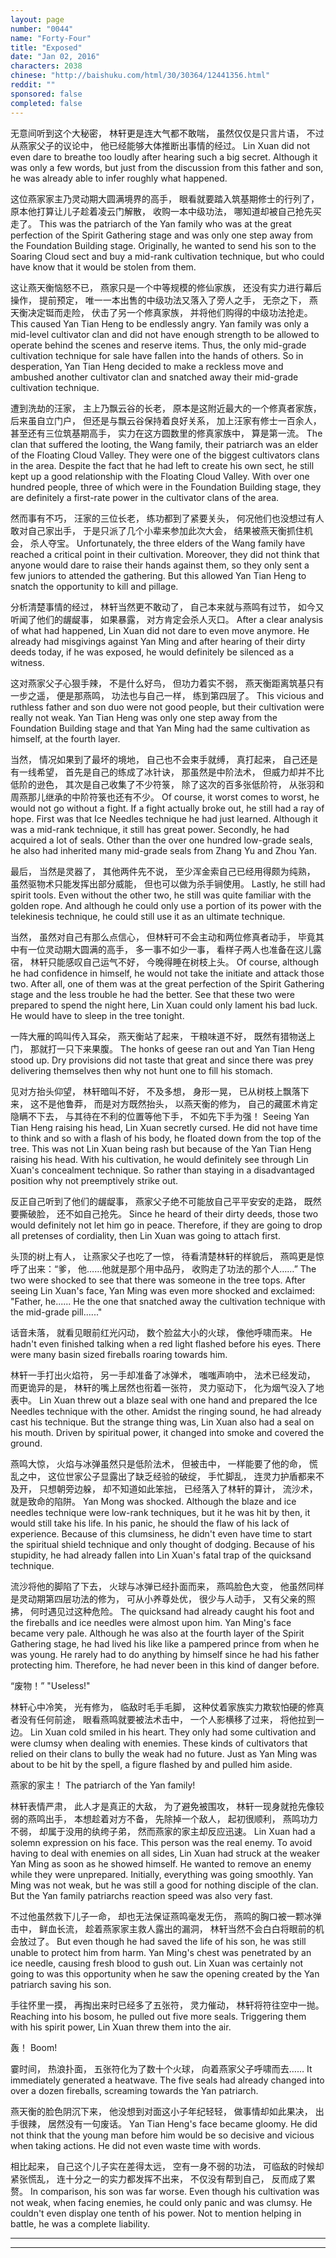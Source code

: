 ```yaml
---
layout: page
number: "0044"
name: "Forty-Four"
title: "Exposed"
date: "Jan 02, 2016"
characters: 2038
chinese: "http://baishuku.com/html/30/30364/12441356.html"
reddit: ""
sponsored: false
completed: false
---
```


无意间听到这个大秘密，
林轩更是连大气都不敢喘，
虽然仅仅是只言片语，
不过从燕家父子的议论中，
他已经能够大体推断出事情的经过。
Lin Xuan did not even dare to breathe too loudly after hearing such a big secret. Although it was only a few words, but just from the discussion from this father and son, he was already able to infer roughly what happened.

这位燕家家主乃灵动期大圆满境界的高手，
眼看就要踏入筑基期修士的行列了，
原本他打算让儿子趁着凌云门解散，
收购一本中级功法，
哪知道却被自己抢先买走了。
This was the patriarch of the Yan family who was at the great perfection of the Spirit Gathering stage and was only one step away from the Foundation Building stage. Originally, he wanted to send his son to the Soaring Cloud sect and buy a mid-rank cultivation technique, but who could have know that it would be stolen from them.

这让燕天衡恼怒不已，
燕家只是一个中等规模的修仙家族，
还没有实力进行幕后操作，
提前预定，
唯一一本出售的中级功法又落入了旁人之手，
无奈之下，
燕天衡决定铤而走险，
伏击了另一个修真家族，
并将他们购得的中级功法抢走。
This caused Yan Tian Heng to be endlessly angry. Yan family was only a mid-level cultivator clan and did not have enough strength to be allowed to operate behind the scenes and reserve items. Thus, the only mid-grade cultivation technique for sale have fallen into the hands of others. So in desperation, Yan Tian Heng decided to make a reckless move and ambushed another cultivator clan and snatched away their mid-grade cultivation technique.

遭到洗劫的汪家，
主上乃飘云谷的长老，
原本是这附近最大的一个修真者家族，
后来虽自立门户，
但还是与飘云谷保持着良好关系，
加上汪家有修士一百余人，
甚至还有三位筑基期高手，
实力在这方圆数里的修真家族中，
算是第一流。
The clan that suffered the looting, the Wang family, their patriarch was an elder of the Floating Cloud Valley. They were one of the biggest cultivators clans in the area. Despite the fact that he had left to create his own sect, he still kept up a good relationship with the Floating Cloud Valley. With over one hundred people, three of which were in the Foundation Building stage, they are definitely a first-rate power in the cultivator clans of the area.

然而事有不巧，
汪家的三位长老，
练功都到了紧要关头，
何况他们也没想过有人敢对自己家出手，
于是只派了几个小辈来参加此次大会，
结果被燕天衡抓住机会，
杀人夺宝。
Unfortunately, the three elders of the Wang family have reached a critical point in their cultivation. Moreover, they did not think that anyone would dare to raise their hands against them, so they only sent a few juniors to attended the gathering. But this allowed Yan Tian Heng to snatch the opportunity to kill and pillage.

分析清楚事情的经过，
林轩当然更不敢动了，
自己本来就与燕鸣有过节，
如今又听闻了他们的龌龊事，
如果暴露，
对方肯定会杀人灭口。
After a clear analysis of what had happened, Lin Xuan did not dare to even move anymore. He already had misgivings against Yan Ming and after hearing of their dirty deeds today, if he was exposed, he would definitely be silenced as a witness.

这对燕家父子心狠手辣，
不是什么好鸟，
但功力着实不弱，
燕天衡距离筑基只有一步之遥，
便是那燕鸣，
功法也与自己一样，
练到第四层了。
This vicious and ruthless father and son duo were not good people, but their cultivation were really not weak. Yan Tian Heng was only one step away from the Foundation Building stage and that Yan Ming had the same cultivation as himself, at the fourth layer.

当然，
情况如果到了最坏的境地，
自己也不会束手就缚，
真打起来，
自己还是有一线希望，
首先是自己的练成了冰针诀，
那虽然是中阶法术，
但威力却并不比低阶的逊色，
其次是自己收集了不少符箓，
除了这次的百多张低阶符，
从张羽和周燕那儿继承的中阶符箓也还有不少。
Of course, it worst comes to worst, he would not go without a fight. If a fight actually broke out, he still had a ray of hope. First was that Ice Needles technique he had just learned. Although it was a mid-rank technique, it still has great power. Secondly, he had acquired a lot of seals. Other than the over one hundred low-grade seals, he also had inherited many mid-grade seals from Zhang Yu and Zhou Yan.

最后，
当然是灵器了，
其他两件先不说，
至少浑金索自己已经用得颇为纯熟，
虽然驱物术只能发挥出部分威能，
但也可以做为杀手锏使用。
Lastly, he still had spirit tools. Even without the other two, he still was quite familiar with the golden rope. And although he could only use a portion of its power with the telekinesis technique, he could still use it as an ultimate technique.

当然，
虽然对自己有那么点信心，
但林轩可不会主动和两位修真者动手，
毕竟其中有一位灵动期大圆满的高手，
多一事不如少一事，
看样子两人也准备在这儿露宿，
林轩只能感叹自己运气不好，
今晚得睡在树枝上头。
Of course, although he had confidence in himself, he would not take the initiate and attack those two. After all, one of them was at the great perfection of the Spirit Gathering stage and the less trouble he had the better. See that these two were prepared to spend the night here, Lin Xuan could only lament his bad luck. He would have to sleep in the tree tonight.

一阵大雁的鸣叫传入耳朵，
燕天衡站了起来，
干粮味道不好，
既然有猎物送上门，
那就打一只下来果腹。
The honks of geese ran out and Yan Tian Heng stood up. Dry provisions did not taste that great and since there was prey delivering themselves then why not hunt one to fill his stomach.

见对方抬头仰望，
林轩暗叫不好，
不及多想，
身形一晃，
已从树枝上飘落下来，
这不是他鲁莽，
而是对方既然抬头，
以燕天衡的修为，
自己的藏匿术肯定隐瞒不下去，
与其待在不利的位置等他下手，
不如先下手为强！
Seeing Yan Tian Heng raising his head, Lin Xuan secretly cursed. He did not have time to think and so with a flash of his body, he floated down from the top of the tree. This was not Lin Xuan being rash but because of the Yan Tian Heng raising his head. With his cultivation, he would definitely see through Lin Xuan's concealment technique. So rather than staying in a disadvantaged position why not preemptively strike out.

反正自己听到了他们的龌龊事，
燕家父子绝不可能放自己平平安安的走路，
既然要撕破脸，
还不如自己抢先。
Since he heard of their dirty deeds, those two would definitely not let him go in peace. Therefore, if they are going to drop all pretenses of cordiality, then Lin Xuan was going to attach first.

头顶的树上有人，
让燕家父子也吃了一惊，
待看清楚林轩的样貌后，
燕鸣更是惊呼了出来：“爹，
他……他就是那个用中品丹，
收购走了功法的那个人……”
The two were shocked to see that there was someone in the tree tops. After seeing Lin Xuan's face, Yan Ming was even more shocked and exclaimed: "Father, he...... He the one that snatched away the cultivation technique with the mid-grade pill......"

话音未落，
就看见眼前红光闪动，
数个脸盆大小的火球，
像他呼啸而来。
He hadn't even finished talking when a red light flashed before his eyes. There were many basin sized fireballs roaring towards him.

林轩一手打出火焰符，
另一手却准备了冰弹术，
嗤嗤声响中，
法术已经发动，
而更诡异的是，
林轩的嘴上居然也衔着一张符，
灵力驱动下，
化为烟气没入了地表中。
Lin Xuan threw out a blaze seal with one hand and prepared the Ice Needles technique with the other. Amidst the ringing sound, he had already cast his technique. But the strange thing was, Lin Xuan also had a seal on his mouth. Driven by spiritual power, it changed into smoke and covered the ground.

燕鸣大惊，
火焰与冰弹虽然只是低阶法术，
但被击中，
一样能要了他的命，
慌乱之中，
这位世家公子显露出了缺乏经验的破绽，
手忙脚乱，
连灵力护盾都来不及开，
只想朝旁边躲，
却不知道如此笨拙，
已经落入了林轩的算计，
流沙术，
就是致命的陷阱。
Yan Mong was shocked. Although the blaze and ice needles technique were low-rank techniques, but it he was hit by then, it would still take his life. In his panic, he should the flaw of his lack of experience. Because of this clumsiness, he didn't even have time to start the spiritual shield technique and only thought of dodging. Because of his stupidity, he had already fallen into Lin Xuan's fatal trap of the quicksand technique.

流沙将他的脚陷了下去，
火球与冰弹已经扑面而来，
燕鸣脸色大变，
他虽然同样是灵动期第四层功法的修为，
可从小养尊处优，
很少与人动手，
又有父亲的照拂，
何时遇见过这种危险。
The quicksand had already caught his foot and the fireballs and ice needles were almost upon him. Yan Ming's face became very pale. Although he was also at the fourth layer of the Spirit Gathering stage, he had lived his like like a pampered prince from when he was young. He rarely had to do anything by himself since he had his father protecting him. Therefore, he had never been in this kind of danger before.

“废物！”
"Useless!"

林轩心中冷笑，
光有修为，
临敌时毛手毛脚，
这种仗着家族实力欺软怕硬的修真者没有任何前途，
眼看燕鸣就要被法术击中，
一个人影横移了过来，
将他拉到一边。
Lin Xuan cold smiled in his heart. They only had some cultivation and were clumsy when dealing with enemies. These kinds of cultivators that relied on their clans to bully the weak had no future. Just as Yan Ming was about to be hit by the spell, a figure flashed by and pulled him aside.

燕家的家主！
The patriarch of the Yan family!

林轩表情严肃，
此人才是真正的大敌，
为了避免被围攻，
林轩一现身就抢先像较弱的燕鸣出手，
本想趁着对方不备，
先除掉一个敌人，
起初很顺利，
燕鸣功力不弱，
却属于没用的纨绔子弟，
然而燕家的家主却反应迅速。
Lin Xuan had a solemn expression on his face. This person was the real enemy. To avoid having to deal with enemies on all sides, Lin Xuan had struck at the weaker Yan Ming as soon as he showed himself. He wanted to remove an enemy while they were unprepared. Initially, everything was going smoothly. Yan Ming was not weak, but he was still a good for nothing disciple of the clan. But the Yan family patriarchs reaction speed was also very fast.

不过他虽然救下儿子一命，
却也无法保证燕鸣毫发无伤，
燕鸣的胸口被一颗冰弹击中，
鲜血长流，
趁着燕家家主救人露出的漏洞，
林轩当然不会白白将眼前的机会放过了。
But even though he had saved the life of his son, he was still unable to protect him from harm. Yan Ming's chest was penetrated by an ice needle, causing fresh blood to gush out. Lin Xuan was certainly not going to was this opportunity when he saw the opening created by the Yan patriarch saving his son.

手往怀里一摸，
再掏出来时已经多了五张符，
灵力催动，
林轩将符往空中一抛。
Reaching into his bosom, he pulled out five more seals. Triggering them with his spirit power, Lin Xuan threw them into the air.

轰！
Boom!

霎时间，
热浪扑面，
五张符化为了数十个火球，
向着燕家父子呼啸而去……
It immediately generated a heatwave. The five seals had already changed into over a dozen fireballs, screaming towards the Yan patriarch.

燕天衡的脸色阴沉下来，
他没想到对面这小子年纪轻轻，
做事情却如此果决，
出手很辣，
居然没有一句废话。
Yan Tian Heng's face became gloomy. He did not think that the young man before him would be so decisive and vicious when taking actions. He did not even waste time with words.

相比起来，
自己这个儿子实在差得太远，
空有一身不弱的功法，
可临敌的时候却紧张慌乱，
连十分之一的实力都发挥不出来，
不仅没有帮到自己，
反而成了累赘。
In comparison, his son was far worse. Even though his cultivation was not weak, when facing enemies, he could only panic and was clumsy. He couldn't even display one tenth of his power. Not to mention helping in battle, he was a complete liability.

- - -
- - -
